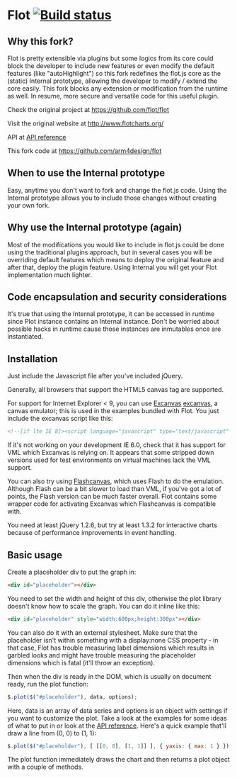 # Flot [![Build status](https://travis-ci.org/flot/flot.png)](https://travis-ci.org/flot/flot)

## Why this fork? ##

Flot is pretty extensible via plugins but some logics from its core
could block the developer to include new features or even modify
the default features (like "autoHighlight") so this fork redefines
the flot.js core as the (static) Internal prototype, allowing the 
developer to modify / extend the core easily. This fork blocks any
extension or modification from the runtime as well.
In resume, more secure and versatile code for this useful plugin.

Check the original project at <https://github.com/flot/flot>

Visit the original website at <http://www.flotcharts.org/>

API at [API reference](API.md)

This fork code at <https://github.com/arm4design/flot>

## When to use the Internal prototype ##

Easy, anytime you don't want to fork and change the flot.js code. Using
the Internal prototype allows you to include those changes without creating
your own fork.

## Why use the Internal prototype (again) ##

Most of the modifications you would like to include in flot.js could be done
using the traditional plugins approach, but in several cases you will be
overriding default features which means to deploy the original feature and
after that, deploy the plugin feature. Using Internal you will get your Flot
implementation much lighter.

## Code encapsulation and security considerations ##

It's true that using the Internal prototype, it can be accessed in runtime
since Plot instance contains an Internal instance. Don't be worried about
possible hacks in runtime cause those instances are inmutables once are
instantiated.

## Installation ##

Just include the Javascript file after you've included jQuery.

Generally, all browsers that support the HTML5 canvas tag are
supported.

For support for Internet Explorer < 9, you can use [Excanvas]
[excanvas], a canvas emulator; this is used in the examples bundled
with Flot. You just include the excanvas script like this:

```html
<!--[if lte IE 8]><script language="javascript" type="text/javascript" src="excanvas.min.js"></script><![endif]-->
```

If it's not working on your development IE 6.0, check that it has
support for VML which Excanvas is relying on. It appears that some
stripped down versions used for test environments on virtual machines
lack the VML support.

You can also try using [Flashcanvas][flashcanvas], which uses Flash to
do the emulation. Although Flash can be a bit slower to load than VML,
if you've got a lot of points, the Flash version can be much faster
overall. Flot contains some wrapper code for activating Excanvas which
Flashcanvas is compatible with.

You need at least jQuery 1.2.6, but try at least 1.3.2 for interactive
charts because of performance improvements in event handling.


## Basic usage ##

Create a placeholder div to put the graph in:

```html
<div id="placeholder"></div>
```

You need to set the width and height of this div, otherwise the plot
library doesn't know how to scale the graph. You can do it inline like
this:

```html
<div id="placeholder" style="width:600px;height:300px"></div>
```

You can also do it with an external stylesheet. Make sure that the
placeholder isn't within something with a display:none CSS property -
in that case, Flot has trouble measuring label dimensions which
results in garbled looks and might have trouble measuring the
placeholder dimensions which is fatal (it'll throw an exception).

Then when the div is ready in the DOM, which is usually on document
ready, run the plot function:

```js
$.plot($("#placeholder"), data, options);
```

Here, data is an array of data series and options is an object with
settings if you want to customize the plot. Take a look at the
examples for some ideas of what to put in or look at the 
[API reference](API.md). Here's a quick example that'll draw a line 
from (0, 0) to (1, 1):

```js
$.plot($("#placeholder"), [ [[0, 0], [1, 1]] ], { yaxis: { max: 1 } });
```

The plot function immediately draws the chart and then returns a plot
object with a couple of methods.

[excanvas]: http://code.google.com/p/explorercanvas/
[flashcanvas]: http://code.google.com/p/flashcanvas/
